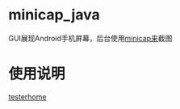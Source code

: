 # minicap_java
GUI展现Android手机屏幕，后台使用[minicap来](https://github.com/openstf/minicap)截图

# 使用说明

[testerhome](https://testerhome.com/topics/3115)
